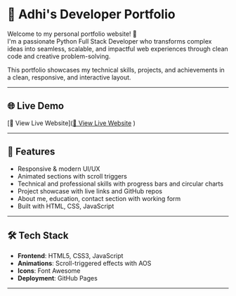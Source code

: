# 💼 Adhi's Developer Portfolio

Welcome to my personal portfolio website! 🚀  
I'm a passionate Python Full Stack Developer who transforms complex ideas into seamless, scalable, and impactful web experiences through clean code and creative problem-solving.

This portfolio showcases my technical skills, projects, and achievements in a clean, responsive, and interactive layout.

---

## 🌐 Live Demo

[🔗 View Live Website]([🔗 View Live Website](https://adinathmk.github.io/Portfolio/)
)  

---

## 📸 Features

- Responsive & modern UI/UX
- Animated sections with scroll triggers
- Technical and professional skills with progress bars and circular charts
- Project showcase with live links and GitHub repos
- About me, education, contact section with working form
- Built with HTML, CSS, JavaScript

---

## 🛠️ Tech Stack

- **Frontend**: HTML5, CSS3, JavaScript 
- **Animations**: Scroll-triggered effects with AOS 
- **Icons**: Font Awesome 
- **Deployment**: GitHub Pages 

---



